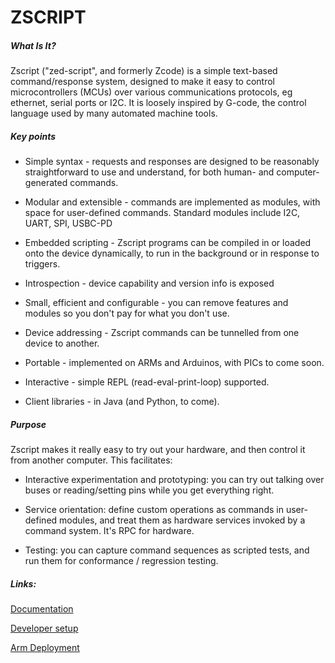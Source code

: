 ZSCRIPT
===

##### What Is It?

Zscript ("zed-script", and formerly Zcode) is a simple text-based command/response system, designed to make it easy to control microcontrollers (MCUs) over various communications protocols, eg ethernet, serial ports or I2C. It is loosely inspired by G-code, the control language used by many automated machine tools.

##### Key points

* Simple syntax - requests and responses are designed to be reasonably straightforward to use and understand, for both human- and computer-generated commands.

* Modular and extensible - commands are implemented as modules, with space for user-defined commands. Standard modules include I2C, UART, SPI, USBC-PD

* Embedded scripting - Zscript programs can be compiled in or loaded onto the device dynamically, to run in the background or in response to triggers.

* Introspection - device capability and version info is exposed

* Small, efficient and configurable - you can remove features and modules so you don't pay for what you don't use.

* Device addressing - Zscript commands can be tunnelled from one device to another.

* Portable - implemented on ARMs and Arduinos, with PICs to come soon.

* Interactive - simple REPL (read-eval-print-loop) supported.

* Client libraries - in Java (and Python, to come).
 

##### Purpose

Zscript makes it really easy to try out your hardware, and then control it from another computer. This facilitates:

* Interactive experimentation and prototyping: you can try out talking over buses or reading/setting pins while you get everything right.

* Service orientation: define custom operations as commands in user-defined modules, and treat them as hardware services invoked by a command system. It's RPC for hardware.

* Testing: you can capture command sequences as scripted tests, and run them for conformance / regression testing.

##### Links:

[Documentation](docs/spec/zscript-description.md)

[Developer setup](docs/dev/dev-setup.md)

[Arm Deployment](receivers/native/arm/no-os/docs/stlink-deployment.md)